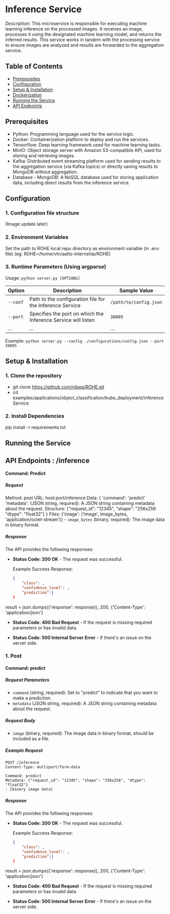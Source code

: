 # Inference Service

_Description_: This microservice is responsible for executing machine learning inference on the processed images. It receives an image, processes it using the designated machine learning model, and returns the inferred results. This service works in tandem with the processing service to ensure images are analyzed and results are forwarded to the aggregation service.

## Table of Contents
- [Prerequisites](#prerequisites)
- [Configuration](#configuration)
- [Setup & Installation](#setup--installation)
- [Dockerization](#dockerization)
- [Running the Service](#running-the-service)
- [API Endpoints](#api-endpoints)


## Prerequisites
- Python: Programming language used for the service logic.
- Docker: Containerization platform to deploy and run the services.
- Tensorflow: Deep learning framework used for machine learning tasks.
- MinIO: Object storage server with Amazon S3-compatible API, used for storing and retrieving images.
- Kafka: Distributed event streaming platform used for sending results to the aggregation service (via Kafka topics) or directly saving results to MongoDB without aggregation.
- Database - MongoDB: A NoSQL database used for storing application data, including direct results from the inference service.

## Configuration
### 1. Configuration file structure
(Image update later)

### 2. Environment Variables
Set the path to ROHE local repo directory as environment variable (in .env file) (eg: ROHE=/home/vtn/aalto-internship/ROHE)

### 3. Runtime Parameters (Using argparse)

Usage: `python server.py [OPTIONS]`

| Option            | Description                                                      | Sample Value             |
|-------------------|------------------------------------------------------------------|--------------------------|
| `--conf`          | Path to the configuration file for the Inference Service         | `/path/to/config.json`   |
| `--port`          | Specifies the port on which the Inference Service will listen    | `30005`                   |
| ...               | ...                                                              | ...                      |

Example:
`python server.py --config ./configurations/config.json --port 30005`


## Setup & Installation
### 1. Clone the repository
- git clone https://github.com/rdsea/ROHE.git
- cd examples/applications/object_classification/kube_deployment/inferenceService

### 2. Install Dependencies
pip install -r requirements.txt

## Running the Service


## API Endpoints : /inference
#### Command: Predict
##### Request
Method: post
URL: host:port/inference
Data:
{
    'command': 'predict'
    'metadata': (JSON string, required): A JSON string containing metadata about the request. Structure: {"request_id": "12345", "shape": "256x256 "dtype": "float32"}
} 
Files:
    {'image': ('image', image_bytes, 'application/octet-stream')}
    - `image_bytes` (binary, required): The image data in binary format.

##### Response

The API provides the following responses:

- **Status Code: 200 OK** - The request was successful.

    Example Success Response:

    ```json
    {
        "class": , 
        "confidence_level": , 
        "prediction":}
    }
    ```

result = json.dumps({'response': response}), 200, {'Content-Type': 'application/json'}


- **Status Code: 400 Bad Request** - If the request is missing required parameters or has invalid data.

- **Status Code: 500 Internal Server Error** - If there's an issue on the server side.

### 1. Post

#### Command: predict
##### Request Parameters

- `command` (string, required): Set to "predict" to indicate that you want to make a prediction.
- `metadata` (JSON string, required): A JSON string containing metadata about the request.

##### Request Body

- `image` (binary, required): The image data in binary format, should be included as a file.

##### Example Request

```http
POST /inference
Content-Type: multipart/form-data

Command: predict
Metadata: {"request_id": "12345", "shape": "256x256", "dtype": "float32"}
: [binary image data]

```

##### Response

The API provides the following responses:

- **Status Code: 200 OK** - The request was successful.

    Example Success Response:

    ```json
    {
        "class": , 
        "confidence_level": , 
        "prediction":}
    }
    ```

result = json.dumps({'response': response}), 200, {'Content-Type': 'application/json'}


- **Status Code: 400 Bad Request** - If the request is missing required parameters or has invalid data.

- **Status Code: 500 Internal Server Error** - If there's an issue on the server side.